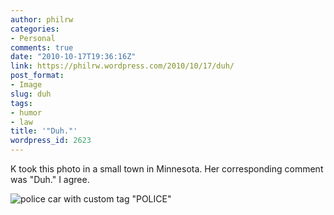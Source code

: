 ```yaml
---
author: philrw
categories:
- Personal
comments: true
date: "2010-10-17T19:36:16Z"
link: https://philrw.wordpress.com/2010/10/17/duh/
post_format:
- Image
slug: duh
tags:
- humor
- law
title: '"Duh."'
wordpress_id: 2623
---
```


K took this photo in a small town in Minnesota. Her corresponding comment was "Duh." I agree.

![police car with custom tag "POLICE"](/images/IMG_0296.jpg)
